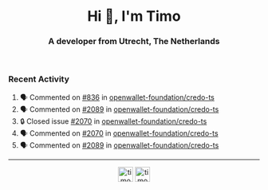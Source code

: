 <h1 align="center">Hi 👋, I'm Timo</h1>
<h3 align="center">A developer from Utrecht, The Netherlands</h3>
<br/>
<!-- https://github.com/rahuldkjain/github-profile-readme-generator --!>

<!--  <p align="left"><img src="https://github-readme-stats.vercel.app/api?username=timoglastra&show_icons=true&count_private=true&" alt="timoglastra" /></p> --!>

<!--
Github language stats
<p align="left"><img src="https://github-readme-stats.vercel.app/api/top-langs/?username=timoglastra&layout=compact" alt="timoglastra" /><p>
-->

<!-- Codestats language stats -->
<!-- <p align="left"><img src="https://codestats-readme.vercel.app/api/top-langs/?username=timoglastra&layout=compact&language_count=12" alt="timoglastra" /><p>    --!>
  
<h3>Recent Activity</h3>

<!--START_SECTION:activity-->
1. 🗣 Commented on [#836](https://github.com/openwallet-foundation/credo-ts/issues/836#issuecomment-2480616829) in [openwallet-foundation/credo-ts](https://github.com/openwallet-foundation/credo-ts)
2. 🗣 Commented on [#2089](https://github.com/openwallet-foundation/credo-ts/issues/2089#issuecomment-2476201739) in [openwallet-foundation/credo-ts](https://github.com/openwallet-foundation/credo-ts)
3. 🔒 Closed issue [#2070](https://github.com/openwallet-foundation/credo-ts/issues/2070) in [openwallet-foundation/credo-ts](https://github.com/openwallet-foundation/credo-ts)
4. 🗣 Commented on [#2070](https://github.com/openwallet-foundation/credo-ts/issues/2070#issuecomment-2476139990) in [openwallet-foundation/credo-ts](https://github.com/openwallet-foundation/credo-ts)
5. 🗣 Commented on [#2089](https://github.com/openwallet-foundation/credo-ts/issues/2089#issuecomment-2476139395) in [openwallet-foundation/credo-ts](https://github.com/openwallet-foundation/credo-ts)
<!--END_SECTION:activity-->

---

<p align="center">
<a href="https://twitter.com/timoglastra" target="blank"><img align="center" src="https://cdn.jsdelivr.net/npm/simple-icons@3.0.1/icons/twitter.svg" alt="timoglastra" height="30" width="30" /></a>
<a href="https://linkedin.com/in/timoglastra" target="blank"><img align="center" src="https://cdn.jsdelivr.net/npm/simple-icons@3.0.1/icons/linkedin.svg" alt="timoglastra" height="30" width="30" /></a>
</p>



